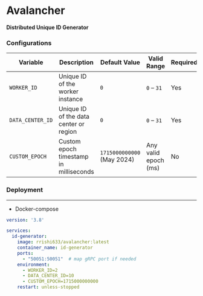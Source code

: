 # Avalancher
**Distributed Unique ID Generator**

### Configurations

| Variable         | Description                            | Default Value              | Valid Range          | Required |
| ---------------- | -------------------------------------- | -------------------------- | -------------------- | -------- |
| `WORKER_ID`      | Unique ID of the worker instance       | `0`                        | `0` – `31`           | Yes      |
| `DATA_CENTER_ID` | Unique ID of the data center or region | `0`                        | `0` – `31`           | Yes      |
| `CUSTOM_EPOCH`   | Custom epoch timestamp in milliseconds | `1715000000000` (May 2024) | Any valid epoch (ms) | No       |


### Deployment

---
- Docker-compose
```yaml
version: '3.8'

services:
  id-generator:
    image: rrishi633/avalancher:latest
    container_name: id-generator
    ports:
      - "50051:50051"  # map gRPC port if needed
    environment:
      - WORKER_ID=2
      - DATA_CENTER_ID=10
      - CUSTOM_EPOCH=1715000000000
    restart: unless-stopped
```